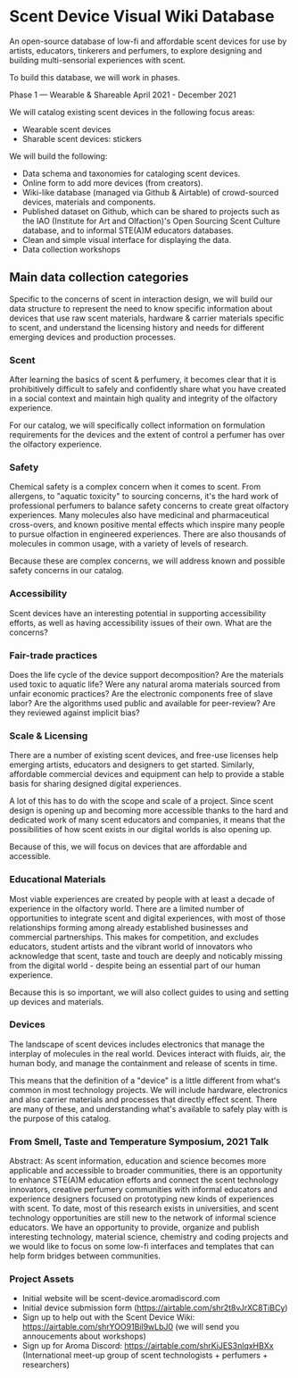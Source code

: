 # Scent Device Visual Wiki Database

An open-source database of low-fi and affordable scent devices for use by artists, educators, tinkerers and perfumers, to explore designing and building multi-sensorial experiences with scent.

To build this database, we will work in phases.

Phase 1 — Wearable & Shareable
April 2021 - December 2021

We will catalog existing scent devices in the following focus areas:

* Wearable scent devices
* Sharable scent devices: stickers

We will build the following:

* Data schema and taxonomies for cataloging scent devices.
* Online form to add more devices (from creators).
* Wiki-like database (managed via Github & Airtable) of crowd-sourced devices, materials and components.
* Published dataset on Github, which can be shared to projects such as the IAO (Institute for Art and Olfaction)'s Open Sourcing Scent Culture database, and to informal STE(A)M educators databases.
* Clean and simple visual interface for displaying the data.
* Data collection workshops


## Main data collection categories

Specific to the concerns of scent in interaction design, we will build our data structure to represent the need to know specific information about devices that use raw scent materials, hardware & carrier materials specific to scent, and understand the licensing history and needs for different emerging devices and production processes.

### Scent

After learning the basics of scent & perfumery, it becomes clear that it is prohibitively difficult to safely and confidently share what you have created in a social context and maintain high quality and integrity of the olfactory experience.

For our catalog, we will specifically collect information on formulation requirements for the devices and the extent of control a perfumer has over the olfactory experience.

### Safety

Chemical safety is a complex concern when it comes to scent. From allergens, to "aquatic toxicity" to sourcing concerns, it's the hard work of professional perfumers to balance safety concerns to create great olfactory experiences. Many molecules also have medicinal and pharmaceutical cross-overs, and known positive mental effects which inspire many people to pursue olfaction in engineered experiences. There are also thousands of molecules in common usage, with a variety of levels of research.

Because these are complex concerns, we will address known and possible safety concerns in our catalog.

### Accessibility

Scent devices have an interesting potential in supporting accessibility efforts, as well as having accessibility issues of their own. What are the concerns?

### Fair-trade practices

Does the life cycle of the device support decomposition? Are the materials used toxic to aquatic life? Were any natural aroma materials sourced from unfair economic practices? Are the electronic components free of slave labor? Are the algorithms used public and available for peer-review? Are they reviewed against implicit bias?

### Scale & Licensing

There are a number of existing scent devices, and free-use licenses help emerging artists, educators and designers to get started. Similarly, affordable commercial devices and equipment can help to provide a stable basis for sharing designed digital experiences. 

A lot of this has to do with the scope and scale of a project. Since scent design is opening up and becoming more accessible thanks to the hard and dedicated work of many scent educators and companies, it means that the possibilities of how scent exists in our digital worlds is also opening up. 

Because of this, we will focus on devices that are affordable and accessible.

### Educational Materials

Most viable experiences are created by people with at least a decade of experience in the olfactory world. There are a limited number of opportunities to integrate scent and digital experiences, with most of those relationships forming among already established businesses and commercial partnerships. This makes for competition, and excludes educators, student artists and the vibrant world of innovators who acknowledge that scent, taste and touch are deeply and noticably missing from the digital world - despite being an essential part of our human experience. 

Because this is so important, we will also collect guides to using and setting up devices and materials.

### Devices

The landscape of scent devices includes electronics that manage the interplay of molecules in the real world. Devices interact with fluids, air, the human body, and manage the containment and release of scents in time.

This means that the definition of a "device" is a little different from what's common in most technology projects. We will include hardware, electronics and also carrier materials and processes that directly effect scent. There are many of these, and understanding what's available to safely play with is the purpose of this catalog.


### From Smell, Taste and Temperature Symposium, 2021 Talk
Abstract: As scent information, education and science becomes more  applicable and accessible to broader communities, there is an  opportunity to enhance STE(A)M education efforts and connect the scent  technology innovators, creative perfumery communities with informal  educators and experience designers focused on prototyping new kinds of  experiences with scent. To date, most of this research exists in  universities, and scent technology opportunities are still new to the  network of informal science educators. We have an opportunity to  provide, organize and publish interesting technology, material science,  chemistry and coding projects and we would like to focus on some low-fi  interfaces and templates that can help form bridges between communities.

### Project Assets

* Initial website will be scent-device.aromadiscord.com
* Initial device submission form (https://airtable.com/shr2t8vJrXC8TiBCy)
* Sign up to help out with the Scent Device Wiki: https://airtable.com/shrYOO91Bil9wLbJ0 (we will send you annoucements about workshops)
* Sign up for Aroma Discord: https://airtable.com/shrKiJES3nlqxHBXx (International meet-up group of scent technologists + perfumers + researchers)
